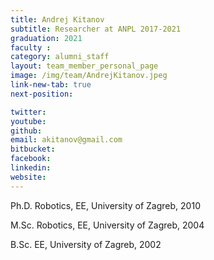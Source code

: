 ```yaml
---
title: Andrej Kitanov
subtitle: Researcher at ANPL 2017-2021
graduation: 2021
faculty : 
category: alumni_staff
layout: team_member_personal_page
image: /img/team/AndrejKitanov.jpeg
link-new-tab: true
next-position: 

twitter: 
youtube: 
github: 
email: akitanov@gmail.com
bitbucket: 
facebook: 
linkedin: 
website:
---
```


Ph.D. Robotics, EE, University of Zagreb, 2010

M.Sc. Robotics, EE, University of Zagreb, 2004

B.Sc. EE, University of Zagreb, 2002
